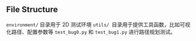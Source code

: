 

## File Structure

`environment/` 目录用于 2D 测试环境
`utils/ `目录用于提供工具函数，比如可视化路径、配置参数等
`test_bug0.py` 和 `test_bug1.py` 进行路径规划测试。
